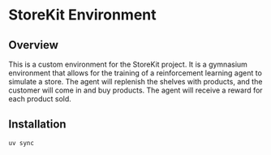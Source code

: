 # StoreKit Environment

## Overview

This is a custom environment for the StoreKit project. It is a gymnasium environment that allows for the training of a reinforcement learning agent to simulate a store.
The agent will replenish the shelves with products, and the customer will come in and buy products. The agent will receive a reward for each product sold.

## Installation

```bash
uv sync
```

